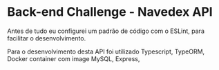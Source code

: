 # Back-end Challenge - Navedex API

Antes de tudo eu configurei um padrão de código com o ESLint, para facilitar o desenvolvimento.

Para o desenvolvimento desta API foi utilizado Typescript, TypeORM, Docker container com image MySQL, Express,
